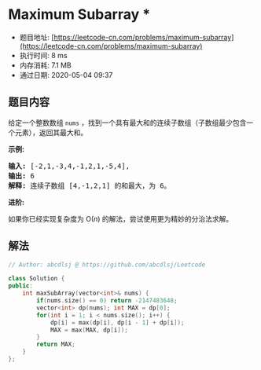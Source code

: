 # Maximum Subarray *
- 题目地址: [https://leetcode-cn.com/problems/maximum-subarray](https://leetcode-cn.com/problems/maximum-subarray)
- 执行时间: 8 ms
- 内存消耗: 7.1 MB
- 通过日期: 2020-05-04 09:37

## 题目内容
<p>给定一个整数数组 <code>nums</code> ，找到一个具有最大和的连续子数组（子数组最少包含一个元素），返回其最大和。</p>

<p><strong>示例:</strong></p>

<pre><strong>输入:</strong> [-2,1,-3,4,-1,2,1,-5,4],
<strong>输出:</strong> 6
<strong>解释:</strong> 连续子数组 [4,-1,2,1] 的和最大，为 6。
</pre>

<p><strong>进阶:</strong></p>

<p>如果你已经实现复杂度为 O(<em>n</em>) 的解法，尝试使用更为精妙的分治法求解。</p>


## 解法
```cpp
// Author: abcdlsj @ https://github.com/abcdlsj/Leetcode

class Solution {
public:
    int maxSubArray(vector<int>& nums) {
        if(nums.size() == 0) return -2147483648;
        vector<int> dp(nums); int MAX = dp[0];
        for(int i = 1; i < nums.size(); i++) {
            dp[i] = max(dp[i], dp[i - 1] + dp[i]);
            MAX = max(MAX, dp[i]);
        }
        return MAX;        
    }
};

```
